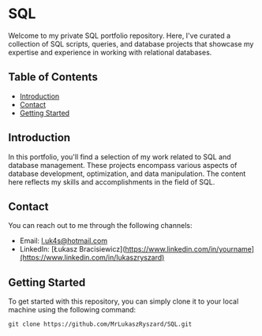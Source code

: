 # SQL

Welcome to my private SQL portfolio repository. Here, I've curated a collection of SQL scripts, queries, and database projects that showcase my expertise and experience in working with relational databases. 

## Table of Contents

- [Introduction](#introduction)
- [Contact](#contact)
- [Getting Started](#getting-started)

## Introduction

In this portfolio, you'll find a selection of my work related to SQL and database management. These projects encompass various aspects of database development, optimization, and data manipulation. The content here reflects my skills and accomplishments in the field of SQL.

## Contact

You can reach out to me through the following channels:

- Email: l.uk4s@hotmail.com
- LinkedIn: [Łukasz Bracisiewicz](https://www.linkedin.com/in/yourname](https://www.linkedin.com/in/lukaszryszard)

## Getting Started

To get started with this repository, you can simply clone it to your local machine using the following command:

```shell
git clone https://github.com/MrLukaszRyszard/SQL.git


